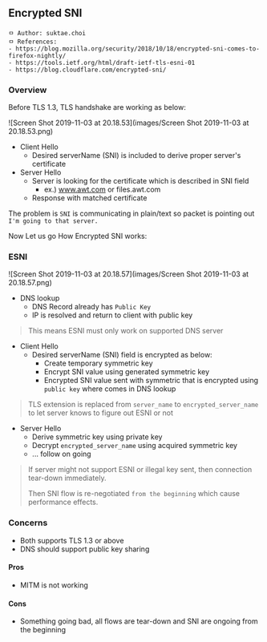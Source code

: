 ## Encrypted SNI
```
ㅁ Author: suktae.choi
ㅁ References:
- https://blog.mozilla.org/security/2018/10/18/encrypted-sni-comes-to-firefox-nightly/
- https://tools.ietf.org/html/draft-ietf-tls-esni-01
- https://blog.cloudflare.com/encrypted-sni/
```

### Overview

Before TLS 1.3, TLS handshake are working as below:

![Screen Shot 2019-11-03 at 20.18.53](images/Screen Shot 2019-11-03 at 20.18.53.png)

- Client Hello
  - Desired serverName (SNI) is included to derive proper server's certificate
- Server Hello
  - Server is looking for the certificate which is described in SNI field
    - ex.) www.awt.com or files.awt.com
  - Response with matched certificate

The problem is `SNI` is communicating in plain/text so packet is pointing out `I'm going to that server.`

Now Let us go How Encrypted SNI works:

### ESNI

![Screen Shot 2019-11-03 at 20.18.57](images/Screen Shot 2019-11-03 at 20.18.57.png)

- DNS lookup
  - DNS Record already has `Public Key`
  - IP is resolved and return to client with public key

> This means ESNI must only work on supported DNS server

- Client Hello
  - Desired serverName (SNI) field is encrypted as below:
    - Create temporary symmetric key
    - Encrypt SNI value using generated symmetric key
    - Encrypted SNI value sent with symmetric that is encrypted using `public key` where comes in DNS lookup

> TLS extension is replaced from `server_name` to `encrypted_server_name` to let server knows to figure out ESNI or not

- Server Hello
  - Derive symmetric key using private key
  - Decrypt `encrypted_server_name` using acquired symmetric key
  - ... follow on going

> If server might not support ESNI or illegal key sent, then connection tear-down immediately.
>
> Then SNI flow is re-negotiated `from the beginning` which cause performance effects.

### Concerns

- Both supports TLS 1.3 or above
- DNS should support public key sharing

#### Pros

- MITM is not working

#### Cons

- Something going bad, all flows are tear-down and SNI are ongoing from the beginning


